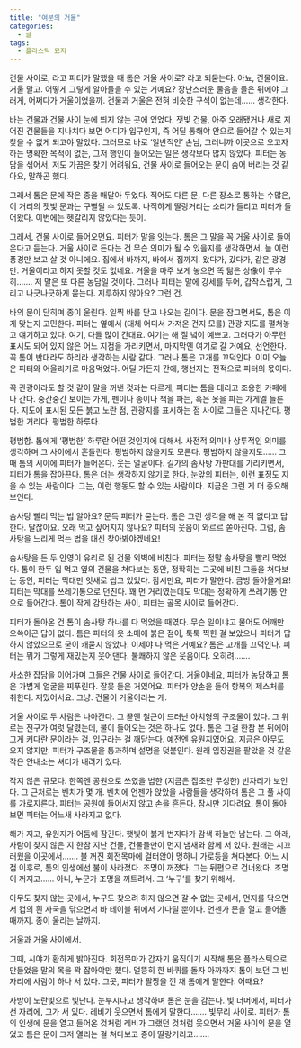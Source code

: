 ```yaml
---
title: "여분의 거울"
categories:
  - 글
tags:
  - 플라스틱 묘지
---
```



건물 사이로, 라고 피터가 말했을 때 톰은 거울 사이로? 라고 되묻는다. 아뇨, 건물이요. 거울 말고. 어떻게 그렇게 알아들을 수 있는 거예요? 장난스러운 물음을 들은 뒤에야 그러게, 어쩌다가 거울이었을까. 건물과 거울은 전혀 비슷한 구석이 없는데…… 생각한다.  

바는 건물과 건물 사이 눈에 띄지 않는 곳에 있었다. 잿빛 건물, 아주 오래됐거나 새로 지어진 건물들을 지나치다 보면 어디가 입구인지, 즉 어딜 통해야 안으로 들어갈 수 있는지 찾을 수 없게 되고야 말았다. 그러므로 바로 ‘일반적인’ 손님, 그러니까 이곳으로 오고자 하는 명확한 목적이 없는, 그저 행인이 들어오는 일은 생각보다 많지 않았다. 피터는 농담을 섞어서, 저도 가끔은 찾기 어려워요, 건물 사이로 들어오는 문이 숨어 버리는 것 같아요, 말하곤 했다.  

그래서 톰은 문에 작은 종을 매달아 두었다. 적어도 다른 문, 다른 장소로 통하는 수많은, 이 거리의 잿빛 문과는 구별될 수 있도록. 나직하게 딸랑거리는 소리가 들리고 피터가 들어왔다. 이번에는 헷갈리지 않았다는 듯이.  

그래서, 건물 사이로 들어오면요. 피터가 말을 잇는다. 톰은 그 말을 꼭 거울 사이로 들어온다고 듣는다. 거울 사이로 든다는 건 무슨 의미가 될 수 있을지를 생각하면서. 늘 이런 풍경만 보고 살 것 아니에요. 집에서 바까지, 바에서 집까지. 왔다가, 갔다가, 같은 광경만. 거울이라고 하지 못할 것도 없네요. 거울을 마주 보게 놓으면 똑 닮은 상像이 무수히……. 저 말은 또 다른 농담일 것이다. 그러나 피터는 말에 강세를 두어, 갑작스럽게, 그리고 나긋나긋하게 묻는다. 지루하지 않아요? 그런 건.  

바의 문이 닫히며 종이 울린다. 일찍 바를 닫고 나오는 길이다. 문을 잠그면서도, 톰은 이게 맞는지 고민한다. 피터는 옆에서 (대체 어디서 가져온 건지 모를) 관광 지도를 펼쳐놓고 얘기하고 있다. 여기, 다들 많이 간대요. 여기는 해 질 녘이 예쁘고. 그러다가 아무런 표시도 되어 있지 않은 어느 지점을 가리키면서, 마지막엔 여기로 갈 거예요, 선언한다. 꼭 톰이 반대라도 하리라 생각하는 사람 같다. 그러나 톰은 고개를 끄덕인다. 이미 오늘은 피터와 어울리기로 마음먹었다. 어딜 가든지 간에, 행선지는 전적으로 피터의 몫이다.  

꼭 관광이라도 할 것 같이 말을 꺼낸 것과는 다르게, 피터는 톰을 데리고 조용한 카페에나 간다. 중간중간 보이는 가게, 펜이나 종이나 책을 파는, 혹은 옷을 파는 가게엘 들른다. 지도에 표시된 모든 붉고 노란 점, 관광지를 표시하는 점 사이로 그들은 지나간다. 평범한 거리다. 평범한 하루다.  

평범함. 톰에게 ‘평범한’ 하루란 어떤 것인지에 대해서. 사전적 의미나 상투적인 의미를 생각하며 그 사이에서 흔들린다. 평범하지 않을지도 모른다. 평범하지 않을지도…… 그때 톰의 시야에 피터가 들어온다. 웃는 얼굴이다. 길가의 솜사탕 가판대를 가리키면서, 피터가 톰을 잡아끈다. 톰은 더는 생각하지 않기로 한다. 눈앞의 피터는, 이런 표정도 지을 수 있는 사람이다. 그는, 이런 행동도 할 수 있는 사람이다. 지금은 그런 게 더 중요해 보인다.  

솜사탕 빨리 먹는 법 알아요? 문득 피터가 묻는다. 톰은 그런 생각을 해 본 적 없다고 답한다. 달잖아요. 오래 먹고 싶어지지 않나요? 피터의 웃음이 와르르 쏟아진다. 그럼, 솜사탕을 느리게 먹는 법을 대신 찾아봐야겠네요!  

솜사탕을 든 두 인영이 유리로 된 건물 외벽에 비친다. 피터는 정말 솜사탕을 빨리 먹었다. 톰이 한두 입 먹고 옆의 건물을 쳐다보는 동안, 정확히는 그곳에 비친 그들을 쳐다보는 동안, 피터는 막대만 잇새로 씹고 있었다. 잠시만요, 피터가 말한다. 금방 돌아올게요! 피터는 막대를 쓰레기통으로 던진다. 꽤 먼 거리였는데도 막대는 정확하게 쓰레기통 안으로 들어간다. 톰이 작게 감탄하는 사이, 피터는 골목 사이로 들어간다.  

피터가 돌아온 건 톰이 솜사탕 하나를 다 먹었을 때였다. 무슨 일이냐고 물어도 어깨만 으쓱이곤 답이 없다. 톰은 피터의 옷 소매에 붉은 점이, 툭툭 찍힌 걸 보았으나 피터가 답하지 않았으므로 굳이 캐묻지 않았다. 이제야 다 먹은 거예요? 톰은 고개를 끄덕인다. 피터는 뭐가 그렇게 재밌는지 웃어댄다. 불쾌하지 않은 웃음이다. 오히려…….  

사소한 잡담을 이어가며 그들은 건물 사이로 들어간다. 
거울이네요, 피터가 농담하고 톰은 가볍게 얼굴을 찌푸린다. 잘못 들은 거였어요. 피터가 양손을 들어 항복의 제스처를 취한다. 재밌어서요. 그냥. 건물이 거울이라는 게.  

거울 사이로 두 사람은 나아간다. 그 끝엔 철근이 드러난 아치형의 구조물이 있다. 그 위로는 전구가 여럿 달렸는데, 불이 들어오는 것은 하나도 없다. 톰은 그걸 한참 본 뒤에야 그게 커다란 문이라는 걸, 입구라는 걸 깨닫는다. 예전엔 유원지였어요. 지금은 아무도 오지 않지만. 피터가 구조물을 통과하며 설명을 덧붙인다. 원래 입장권을 팔았을 것 같은 작은 안내소는 셔터가 내려가 있다.  

작지 않은 규모다. 한쪽엔 공원으로 쓰였을 법한 (지금은 잡초만 무성한) 빈자리가 보인다. 그 근처로는 벤치가 몇 개. 벤치에 언젠가 앉았을 사람들을 생각하며 톰은 그 풀 사이를 가로지른다. 피터는 공원에 들어서지 않고 손을 흔든다. 잠시만 기다려요. 톰이 돌아보면 피터는 어느새 사라지고 없다.  

해가 지고, 유원지가 어둠에 잠긴다. 햇빛이 붉게 번지다가 감색 하늘만 남는다. 그 아래, 사람이 찾지 않은 지 한참 지난 건물, 건물들만이 먼지 냄새와 함께 서 있다. 원래는 시끄러웠을 이곳에서……. 불 꺼진 회전목마에 걸터앉아 멍하니 가로등을 쳐다본다. 어느 시점 이후로, 톰의 인생에선 불이 사라졌다. 조명이 꺼졌다. 그는 뒤편으로 건너왔다. 조명이 꺼지고…… 아니, 누군가 조명을 꺼트려서. 그 ‘누구’를 찾기 위해서.  

아무도 찾지 않는 곳에서, 누구도 찾으려 하지 않으면 갈 수 없는 곳에서, 먼지를 닦으면서 컵의 흰 자국을 닦으면서 바 테이블 뒤에서 기다릴 뿐이다. 언젠가 문을 열고 들어올 때까지. 종이 울리는 날까지.  

거울과 거울 사이에서.  

그때, 시야가 환하게 밝아진다. 회전목마가 갑자기 움직이기 시작해 톰은 플라스틱으로 만들었을 말의 목을 꽉 잡아야만 했다. 멀뚱히 한 바퀴를 돌자 아까까지 톰이 보던 그 빈자리에 사람이 하나 서 있다. 그곳, 피터가 팔짱을 낀 채 톰에게 말한다. 어때요?  

사방이 노란빛으로 빛난다. 눈부시다고 생각하며 톰은 눈을 감는다. 빛 너머에서, 피터가 선 자리에, 그가 서 있다. 레비가 웃으면서 톰에게 말한다……. 빛무리 사이로. 피터가 톰의 인생에 문을 열고 들어온 것처럼 레비가 그랬던 것처럼 웃으면서 거울 사이의 문을 열었고 톰은 문이 그저 열리는 걸 쳐다보고 종이 딸랑거리고…….  
<br/>